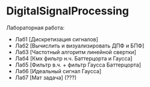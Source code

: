 # DigitalSignalProcessing

Лабораторная работа:
 * Лаб1 [Дискретизация сигналов]
 * Лаб2 [Вычислить и визуализировать ДПФ и БПФ]
 * Лаб3 [Частотный алгоритм линейной свертки]
 * Лаб4 [Кмх фильтр н.ч. Баттерцорта и Гаусса]
 * Лаб5 [Фильтр в.ч. + фильтр Гаусса Баттерцорта]
 * Лаб6 [Идеальный сигнал Гаусса]
 * Лаб7 [Мат задача] (???)